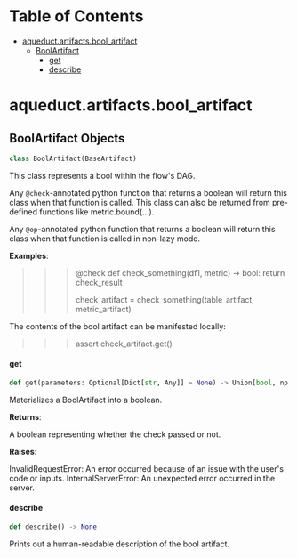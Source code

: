 # Table of Contents

* [aqueduct.artifacts.bool\_artifact](#aqueduct.artifacts.bool_artifact)
  * [BoolArtifact](#aqueduct.artifacts.bool_artifact.BoolArtifact)
    * [get](#aqueduct.artifacts.bool_artifact.BoolArtifact.get)
    * [describe](#aqueduct.artifacts.bool_artifact.BoolArtifact.describe)

<a id="aqueduct.artifacts.bool_artifact"></a>

# aqueduct.artifacts.bool\_artifact

<a id="aqueduct.artifacts.bool_artifact.BoolArtifact"></a>

## BoolArtifact Objects

```python
class BoolArtifact(BaseArtifact)
```

This class represents a bool within the flow's DAG.

Any `@check`-annotated python function that returns a boolean will
return this class when that function is called. This class can also
be returned from pre-defined functions like metric.bound(...).

Any `@op`-annotated python function that returns a boolean
will return this class when that function is called in non-lazy mode.

**Examples**:

  >>> @check
  >>> def check_something(df1, metric) -> bool:
  >>>     return check_result
  >>>
  >>> check_artifact = check_something(table_artifact, metric_artifact)
  
  The contents of the bool artifact can be manifested locally:
  
  >>> assert check_artifact.get()

<a id="aqueduct.artifacts.bool_artifact.BoolArtifact.get"></a>

#### get

```python
def get(parameters: Optional[Dict[str, Any]] = None) -> Union[bool, np.bool_]
```

Materializes a BoolArtifact into a boolean.

**Returns**:

  A boolean representing whether the check passed or not.
  

**Raises**:

  InvalidRequestError:
  An error occurred because of an issue with the user's code or inputs.
  InternalServerError:
  An unexpected error occurred in the server.

<a id="aqueduct.artifacts.bool_artifact.BoolArtifact.describe"></a>

#### describe

```python
def describe() -> None
```

Prints out a human-readable description of the bool artifact.

